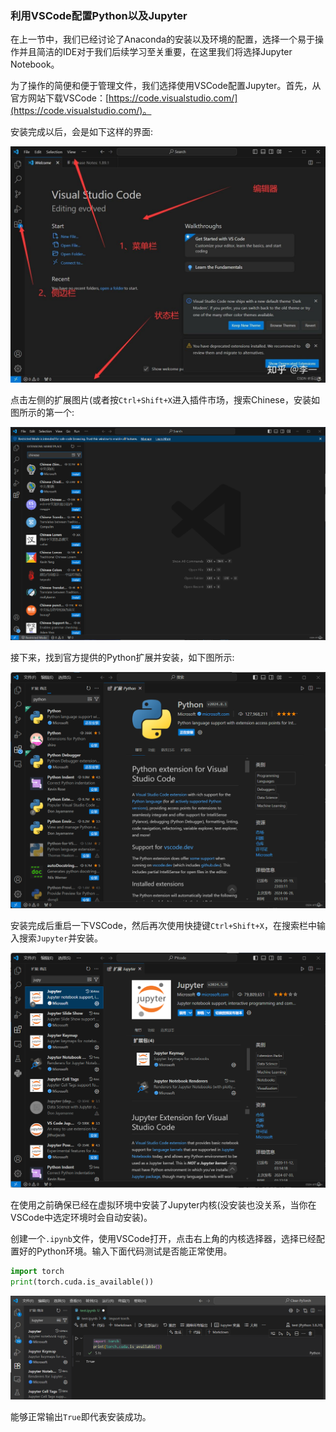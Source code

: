 
### 利用VSCode配置Python以及Jupyter

在上一节中，我们已经讨论了Anaconda的安装以及环境的配置，选择一个易于操作并且简洁的IDE对于我们后续学习至关重要，在这里我们将选择Jupyter Notebook。

为了操作的简便和便于管理文件，我们选择使用VSCode配置Jupyter。首先，从官方网站下载VSCode：[https://code.visualstudio.com/](https://code.visualstudio.com/)。

安装完成以后，会是如下这样的界面:

![](../img/01/1-2_01.png)

点击左侧的扩展图片(或者按`Ctrl+Shift+X`进入插件市场，搜索Chinese，安装如图所示的第一个:

![](../img/01/1-2_02.png)

接下来，找到官方提供的Python扩展并安装，如下图所示:

![](../img/01/1-2_03.png)

安装完成后重启一下VSCode，然后再次使用快捷键`Ctrl+Shift+X`，在搜索栏中输入搜索`Jupyter`并安装。

![](../img/01/1-2_04.png)

在使用之前确保已经在虚拟环境中安装了Jupyter内核(没安装也没关系，当你在VSCode中选定环境时会自动安装)。

创建一个`.ipynb`文件，使用VSCode打开，点击右上角的内核选择器，选择已经配置好的Python环境。输入下面代码测试是否能正常使用。

```python
import torch
print(torch.cuda.is_available())
```

![](../img/01/1-2_05.png)

能够正常输出`True`即代表安装成功。
